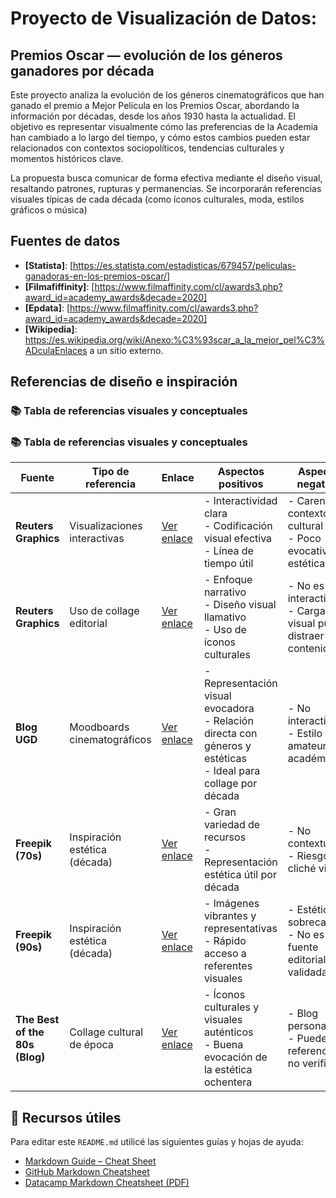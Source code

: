 # Proyecto de Visualización de Datos:

## Premios Oscar — evolución de los géneros ganadores por década

Este proyecto analiza la evolución de los géneros cinematográficos que han ganado el premio a Mejor Película en los Premios Oscar, abordando la información por décadas, desde los años 1930 hasta la actualidad.
El objetivo es representar visualmente cómo las preferencias de la Academia han cambiado a lo largo del tiempo, y cómo estos cambios pueden estar relacionados con contextos sociopolíticos, tendencias culturales y momentos históricos clave.

La propuesta busca comunicar de forma efectiva mediante el diseño visual, resaltando patrones, rupturas y permanencias. Se incorporarán referencias visuales típicas de cada década (como íconos culturales, moda, estilos gráficos o música)

## Fuentes de datos

- **[Statista]**: [https://es.statista.com/estadisticas/679457/peliculas-ganadoras-en-los-premios-oscar/]
- **[Filmafiffinity]**: [https://www.filmaffinity.com/cl/awards3.php?award_id=academy_awards&decade=2020]
- **[Epdata]**: [https://www.filmaffinity.com/cl/awards3.php?award_id=academy_awards&decade=2020]
- **[Wikipedia]**: https://es.wikipedia.org/wiki/Anexo:%C3%93scar_a_la_mejor_pel%C3%ADculaEnlaces a un sitio externo.

## Referencias de diseño e inspiración
### 📚 Tabla de referencias visuales y conceptuales
### 📚 Tabla de referencias visuales y conceptuales
| **Fuente**                     | **Tipo de referencia**               | **Enlace**                                                                                                                | **Aspectos positivos**                                                                 | **Aspectos negativos**                                              |
|--------------------------------|--------------------------------------|---------------------------------------------------------------------------------------------------------------------------|-----------------------------------------------------------------------------------------|----------------------------------------------------------------------|
| **Reuters Graphics**           | Visualizaciones interactivas         | [Ver enlace](https://www.reuters.com/graphics/USA-HEALTH/MEASLES/lbvgwxrwbvq/)                                           | - Interactividad clara<br>- Codificación visual efectiva<br>- Línea de tiempo útil      | - Carencia de contexto cultural<br>- Poco evocativa estéticamente   |
| **Reuters Graphics**           | Uso de collage editorial             | [Ver enlace](https://www.reuters.com/graphics/USA-METBALL/FASHION/zjvqagymdvx/)                                          | - Enfoque narrativo<br>- Diseño visual llamativo<br>- Uso de íconos culturales          | - No es interactivo<br>- Carga visual puede distraer del contenido  |
| **Blog UGD**                   | Moodboards cinematográficos          | [Ver enlace](https://blogugd.blogspot.com/2023/03/exposicion-moodboards-cinematograficos.html)                           | - Representación visual evocadora<br>- Relación directa con géneros y estéticas<br>- Ideal para collage por década | - No interactivo<br>- Estilo amateur o académico                    |
| **Freepik (70s)**              | Inspiración estética (década)        | [Ver enlace](https://www.freepik.com/search?format=search&last_filter=query&last_value=70s+Era&query=70s+Era)           | - Gran variedad de recursos<br>- Representación estética útil por década                | - No contextualiza<br>- Riesgo de cliché visual                     |
| **Freepik (90s)**              | Inspiración estética (década)        | [Ver enlace](https://www.freepik.com/search?format=search&last_filter=query&last_value=90s+Era&query=90s+Era)           | - Imágenes vibrantes y representativas<br>- Rápido acceso a referentes visuales         | - Estética sobrecargada<br>- No es una fuente editorial validada    |
| **The Best of the 80s (Blog)** | Collage cultural de época            | [Ver enlace](https://thebestofthe80s.wordpress.com/2014/02/15/80s/)                                                       | - Íconos culturales y visuales auténticos<br>- Buena evocación de la estética ochentera | - Blog personal<br>- Puede tener referencias no verificadas         |




## 📌 Recursos útiles

Para editar este `README.md` utilicé las siguientes guías y hojas de ayuda:

- [Markdown Guide – Cheat Sheet](https://www.markdownguide.org/cheat-sheet/)
- [GitHub Markdown Cheatsheet](https://github.com/adam-p/markdown-here/wiki/Markdown-Cheatsheet)
- [Datacamp Markdown Cheatsheet (PDF)](https://www.datacamp.com/cheat-sheet/markdown-cheat-sheet-23)



